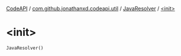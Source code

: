 [CodeAPI](../../index.md) / [com.github.jonathanxd.codeapi.util](../index.md) / [JavaResolver](index.md) / [&lt;init&gt;](.)

# &lt;init&gt;

`JavaResolver()`